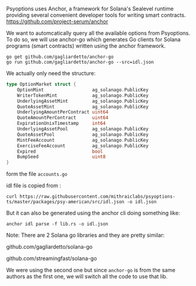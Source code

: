 Psyoptions uses Anchor, a framework for Solana's Sealevel runtime providing several convenient developer tools for writing smart contracts.
https://github.com/project-serum/anchor

We want to automcatically query all the available options from Psyoptions. To do so, we will use anchor-go which generates Go clients for Solana programs (smart contracts) written using the anchor framework.
```
go get github.com/gagliardetto/anchor-go
go run github.com/gagliardetto/anchor-go --src=idl.json
```
We actually only need the structure:
````go
type OptionMarket struct {
	OptionMint                  ag_solanago.PublicKey
	WriterTokenMint             ag_solanago.PublicKey
	UnderlyingAssetMint         ag_solanago.PublicKey
	QuoteAssetMint              ag_solanago.PublicKey
	UnderlyingAmountPerContract uint64
	QuoteAmountPerContract      uint64
	ExpirationUnixTimestamp     int64
	UnderlyingAssetPool         ag_solanago.PublicKey
	QuoteAssetPool              ag_solanago.PublicKey
	MintFeeAccount              ag_solanago.PublicKey
	ExerciseFeeAccount          ag_solanago.PublicKey
	Expired                     bool
	BumpSeed                    uint8
}
`````
form the file `accounts.go`

idl file is copied from :
````
curl https://raw.githubusercontent.com/mithraiclabs/psyoptions-ts/master/packages/psy-american/src/idl.json -o idl.json
````

But it can also be generated using the anchor cli doing something like:
```
anchor idl parse -f lib.rs -o idl.json
```

Note:
There are 2 Solana go libraries and they are pretty similar:

github.com/gagliardetto/solana-go

github.com/streamingfast/solana-go

We were using the second one but since `anchor-go` is from the same authors as the first one, we will switch all the code to use that lib.



